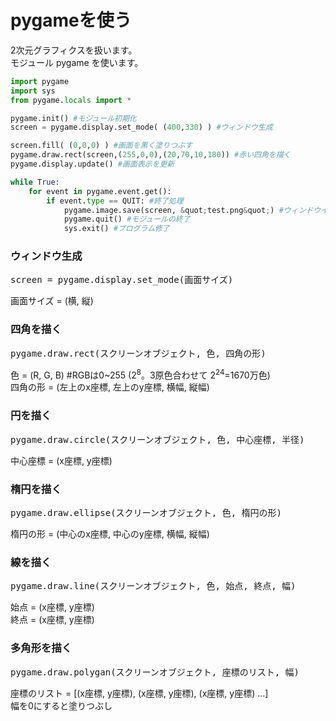 # pygameを使う

<p>2次元グラフィクスを扱います。<br />モジュール pygame を使います。</p>

```.py
import pygame
import sys
from pygame.locals import *

pygame.init() #モジュール初期化
screen = pygame.display.set_mode( (400,330) ) #ウィンドウ生成

screen.fill( (0,0,0) ) #画面を黒く塗りつぶす
pygame.draw.rect(screen,(255,0,0),(20,70,10,180)) #赤い四角を描く
pygame.display.update() #画面表示を更新

while True:
    for event in pygame.event.get():
        if event.type == QUIT: #終了処理
            pygame.image.save(screen, &quot;test.png&quot;) #ウィンドウイメージをセーブ
            pygame.quit() #モジュールの終了
            sys.exit() #プログラム修了
```

<h3>ウィンドウ生成</h3>
<pre class="brush: python; gutter: false">screen = pygame.display.set_mode(画面サイズ)</pre>
<p>画面サイズ = (横, 縦)</p>
<h3>四角を描く</h3>
<pre class="brush: python; gutter: false">pygame.draw.rect(スクリーンオブジェクト, 色, 四角の形)</pre>
<p>色 = (R, G, B) #RGBは0~255 (2<sup>8</sup>。3原色合わせて 2<sup>24</sup>=1670万色)<br />四角の形 = (左上のx座標, 左上のy座標, 横幅, 縦幅)</p>
<h3>円を描く</h3>
<pre class="brush: python; gutter: false">pygame.draw.circle(スクリーンオブジェクト, 色, 中心座標, 半径)</pre>
<p>中心座標 = (x座標, y座標)</p>
<h3>楕円を描く</h3>
<pre class="brush: python; gutter: false">pygame.draw.ellipse(スクリーンオブジェクト, 色, 楕円の形)</pre>
<p>楕円の形 = (中心のx座標, 中心のy座標, 横幅, 縦幅)</p>
<h3>線を描く</h3>
<pre class="brush: python; gutter: false">pygame.draw.line(スクリーンオブジェクト, 色, 始点, 終点, 幅)</pre>
<p>始点 = (x座標, y座標)<br />終点 = (x座標, y座標)</p>
<h3>多角形を描く</h3>
<pre class="brush: python; gutter: false">pygame.draw.polygan(スクリーンオブジェクト, 座標のリスト, 幅)</pre>
<p>座標のリスト = [(x座標, y座標), (x座標, y座標), (x座標, y座標) ...]<br />幅を0にすると塗りつぶし<br /><br /></p>
